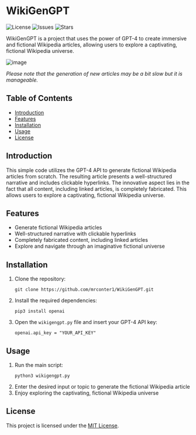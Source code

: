 # WikiGenGPT

![License](https://img.shields.io/github/license/mrconter1/WikiGenGPT)
![Issues](https://img.shields.io/github/issues/mrconter1/WikiGenGPT)
![Stars](https://img.shields.io/github/stars/mrconter1/WikiGenGPT)

WikiGenGPT is a project that uses the power of GPT-4 to create immersive and fictional Wikipedia articles, allowing users to explore a captivating, fictional Wikipedia universe.

![image](https://user-images.githubusercontent.com/32551374/229346424-bcc83445-3d87-42d1-8e30-3aea07b32832.png)

*Please note that the generation of new articles may be a bit slow but it is manageable.*

## Table of Contents

- [Introduction](#introduction)
- [Features](#features)
- [Installation](#installation)
- [Usage](#usage)
- [License](#license)

## Introduction

This simple code utilizes the GPT-4 API to generate fictional Wikipedia articles from scratch. The resulting article presents a well-structured narrative and includes clickable hyperlinks. The innovative aspect lies in the fact that all content, including linked articles, is completely fabricated. This allows users to explore a captivating, fictional Wikipedia universe.

## Features

- Generate fictional Wikipedia articles
- Well-structured narrative with clickable hyperlinks
- Completely fabricated content, including linked articles
- Explore and navigate through an imaginative fictional universe

## Installation

1. Clone the repository:
   ```
   git clone https://github.com/mrconter1/WikiGenGPT.git
   ```
2. Install the required dependencies:
   ```
   pip3 install openai
   ```
3. Open the `wikigengpt.py` file and insert your GPT-4 API key:
   ```
   openai.api_key = "YOUR_API_KEY"
   ```

## Usage

1. Run the main script:
   ```
   python3 wikigengpt.py
   ```
2. Enter the desired input or topic to generate the fictional Wikipedia article
3. Enjoy exploring the captivating, fictional Wikipedia universe

## License

This project is licensed under the [MIT License](LICENSE.md).
